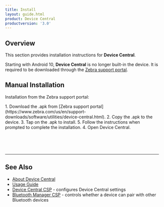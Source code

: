 ```yaml
---
title: Install
layout: guide.html
product: Device Central
productversion: '3.0'
---
```


## Overview

This section provides installation instructions for **Device Central**.

<p>Starting with Android 10, <b>Device Central</b> is no longer built-in the device. It is required to be downloaded through the <a href="https://www.zebra.com/us/en/support-downloads/software/utilities/device-central.html">Zebra support portal</a>. </p>


## Manual Installation
<!--
<p>Installation from the Google Play Store:</p>
1. Open the Google Play Store app.
2. Search for Device Central. 
3. Select the app from the search results.
4. Tap **Install**.  
5. Follow the instructions to complete the installation.
6. Open Device Central.
-->
<p>Installation from the Zebra support portal:</p>
1. Download the .apk from [Zebra support portal](https://www.zebra.com/us/en/support-downloads/software/utilities/device-central.html).
2. Copy the .apk to the device.
3. Tap on the .apk to install.
5. Follow the instructions when prompted to complete the installation.
4. Open Device Central.

<br><br><br>

<!-- -->
-----

## See Also

* [About Device Central](../about)
* [Usage Guide](../usage)
* [Device Central CSP](/mx/devicecentralmgr) - configures Device Central settings
* [Bluetooth Manager CSP](/mx/bluetoothmgr) - controls whether a device can pair with other Bluetooth devices
